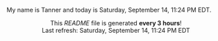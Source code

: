My name is Tanner and today is Saturday, September 14, 11:24 PM EDT.

<p align="center">This <i>README</i> file is generated <b>every 3 hours</b>!</br>Last refresh: Saturday, September 14, 11:24 PM EDT<br /></p>
